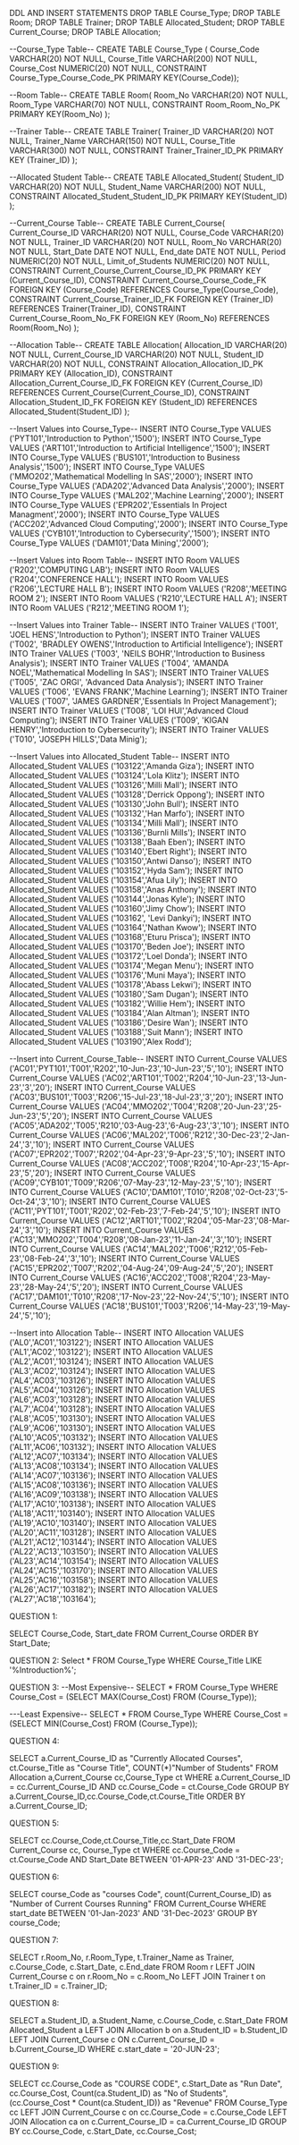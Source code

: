 	


DDL AND INSERT STATEMENTS
DROP TABLE Course_Type;
DROP TABLE Room;
DROP TABLE Trainer;
DROP TABLE Allocated_Student;
DROP TABLE Current_Course;
DROP TABLE Allocation;


--Course_Type Table--
CREATE TABLE Course_Type ( 
	Course_Code  VARCHAR(20) NOT NULL,
	Course_Title VARCHAR(200) NOT NULL,
	Course_Cost NUMERIC(20) NOT NULL,
CONSTRAINT Course_Type_Course_Code_PK PRIMARY KEY(Course_Code));



--Room Table--
CREATE TABLE Room(
    Room_No   VARCHAR(20) NOT NULL,
    Room_Type VARCHAR(70) NOT NULL,
CONSTRAINT Room_Room_No_PK PRIMARY KEY(Room_No)
);



--Trainer Table--
CREATE TABLE Trainer(
    Trainer_ID   VARCHAR(20) NOT NULL,
    Trainer_Name VARCHAR(150) NOT NULL,
    Course_Title VARCHAR(300) NOT NULL,
CONSTRAINT Trainer_Trainer_ID_PK PRIMARY KEY (Trainer_ID)
 );


--Allocated Student Table--
CREATE TABLE Allocated_Student(
    Student_ID VARCHAR(20) NOT NULL,
    Student_Name VARCHAR(200) NOT NULL,
CONSTRAINT Allocated_Student_Student_ID_PK PRIMARY KEY(Student_ID)
);


--Current_Course Table--
CREATE TABLE Current_Course(
    Current_Course_ID VARCHAR(20) NOT NULL,
    Course_Code VARCHAR(20) NOT NULL,
    Trainer_ID VARCHAR(20) NOT NULL,
    Room_No VARCHAR(20) NOT NULL,
    Start_Date DATE NOT NULL,
    End_date DATE NOT NULL,
    Period NUMERIC(20) NOT NULL,
    Limit_of_Students NUMERIC(20) NOT NULL,
CONSTRAINT Current_Course_Current_Course_ID_PK PRIMARY KEY (Current_Course_ID),
CONSTRAINT Current_Course_Course_Code_FK FOREIGN KEY (Course_Code) REFERENCES Course_Type(Course_Code),
CONSTRAINT Current_Course_Trainer_ID_FK FOREIGN KEY (Trainer_ID) REFERENCES Trainer(Trainer_ID),
CONSTRAINT Current_Course_Room_No_FK FOREIGN KEY (Room_No) REFERENCES Room(Room_No)
    );


--Allocation Table--
CREATE TABLE Allocation(
    Allocation_ID VARCHAR(20) NOT NULL,
    Current_Course_ID VARCHAR(20) NOT NULL,
    Student_ID VARCHAR(20) NOT NULL,
CONSTRAINT Allocation_Allocation_ID_PK PRIMARY KEY (Allocation_ID),
CONSTRAINT Allocation_Current_Course_ID_FK FOREIGN KEY (Current_Course_ID) REFERENCES Current_Course(Current_Course_ID),
CONSTRAINT Allocation_Student_ID_FK FOREIGN KEY (Student_ID) REFERENCES Allocated_Student(Student_ID)
    );


--Insert Values into Course_Type--
INSERT INTO Course_Type VALUES ('PYT101','Introduction to Python','1500');
INSERT INTO Course_Type VALUES ('ART101','Introduction to Artificial Intelligence','1500');
INSERT INTO Course_Type VALUES ('BUS101','Introduction to Business Analysis','1500');
INSERT INTO Course_Type VALUES ('MMO202','Mathematical Modelling In SAS','2000');
INSERT INTO Course_Type VALUES ('ADA202','Advanced Data Analysis','2000');
INSERT INTO Course_Type VALUES ('MAL202','Machine Learning','2000');
INSERT INTO Course_Type VALUES ('EPR202','Essentials In Project Managment','2000');
INSERT INTO Course_Type VALUES ('ACC202','Advanced Cloud Computing','2000');
INSERT INTO Course_Type VALUES ('CYB101','Introduction to Cybersecurity','1500');
INSERT INTO Course_Type VALUES ('DAM101','Data Mining','2000');


--Insert Values into Room Table--
INSERT INTO Room VALUES ('R202','COMPUTING LAB');
INSERT INTO Room VALUES ('R204','CONFERENCE HALL');
INSERT INTO Room VALUES ('R206','LECTURE HALL B');
INSERT INTO Room VALUES ('R208','MEETING ROOM 2');
INSERT INTO Room VALUES ('R210','LECTURE HALL A');
INSERT INTO Room VALUES ('R212','MEETING ROOM 1');


--Insert Values into Trainer Table--
INSERT INTO Trainer VALUES ('T001', 'JOEL HENS','Introduction to Python');
INSERT INTO Trainer VALUES ('T002', 'BRADLEY OWENS','Introduction to Artificial Intelligence');
INSERT INTO Trainer VALUES ('T003', 'NEILS BOHR','Introduction to Business Analysis');
INSERT INTO Trainer VALUES ('T004', 'AMANDA NOEL','Mathematical Modelling In SAS');
INSERT INTO Trainer VALUES ('T005', 'ZAC ORGI', 'Advanced Data Analysis');
INSERT INTO Trainer VALUES ('T006', 'EVANS FRANK','Machine Learning');
INSERT INTO Trainer VALUES ('T007', 'JAMES GARDNER','Essentials In Project Management');
INSERT INTO Trainer VALUES ('T008', 'LOI HUI','Advanced Cloud Computing');
INSERT INTO Trainer VALUES ('T009', 'KIGAN HENRY','Introduction to Cybersecurity');
INSERT INTO Trainer VALUES ('T010', 'JOSEPH HILLS','Data Minig');


--Insert Values into Allocated_Student Table--
INSERT INTO Allocated_Student VALUES ('103122','Amanda Giza');
INSERT INTO Allocated_Student VALUES ('103124','Lola Klitz');
INSERT INTO Allocated_Student VALUES ('103126','Milli Mall');
INSERT INTO Allocated_Student VALUES ('103128','Derrick Oppong');
INSERT INTO Allocated_Student VALUES ('103130','John Bull');
INSERT INTO Allocated_Student VALUES ('103132','Han Marfo');
INSERT INTO Allocated_Student VALUES ('103134','Milli Mall');
INSERT INTO Allocated_Student VALUES ('103136','Burnli Mills');
INSERT INTO Allocated_Student VALUES ('103138','Baah Eben');
INSERT INTO Allocated_Student VALUES ('103140','Ebert Right');
INSERT INTO Allocated_Student VALUES ('103150','Antwi Danso');
INSERT INTO Allocated_Student VALUES ('103152','Hyda Sam');
INSERT INTO Allocated_Student VALUES ('103154','Afua Lily');
INSERT INTO Allocated_Student VALUES ('103158','Anas Anthony');
INSERT INTO Allocated_Student VALUES ('103144','Jonas Kyle');
INSERT INTO Allocated_Student VALUES ('103160','Jimy Chow');
INSERT INTO Allocated_Student VALUES ('103162', 'Levi Dankyi');
INSERT INTO Allocated_Student VALUES ('103164','Nathan Kwow');
INSERT INTO Allocated_Student VALUES ('103168','Eturu Prisca');
INSERT INTO Allocated_Student VALUES ('103170','Beden Joe');
INSERT INTO Allocated_Student VALUES ('103172','Loel Donda');
INSERT INTO Allocated_Student VALUES ('103174','Megan Menu');
INSERT INTO Allocated_Student VALUES ('103176','Muni Maya');
INSERT INTO Allocated_Student VALUES ('103178','Abass Lekwi');
INSERT INTO Allocated_Student VALUES ('103180','Sam Dugan');
INSERT INTO Allocated_Student VALUES ('103182','Willie Hem');
INSERT INTO Allocated_Student VALUES ('103184','Alan Altman');
INSERT INTO Allocated_Student VALUES ('103186','Desire Wan');
INSERT INTO Allocated_Student VALUES ('103188','Suit Mann');
INSERT INTO Allocated_Student VALUES ('103190','Alex Rodd');

--Insert into Current_Course_Table--
INSERT INTO Current_Course VALUES ('AC01','PYT101','T001','R202','10-Jun-23','10-Jun-23','5','10');
INSERT INTO Current_Course VALUES ('AC02','ART101','T002','R204','10-Jun-23','13-Jun-23','3','20');
INSERT INTO Current_Course VALUES ('AC03','BUS101','T003','R206','15-Jul-23','18-Jul-23','3','20');
INSERT INTO Current_Course VALUES ('AC04','MMO202','T004','R208','20-Jun-23','25-Jun-23','5','20');
INSERT INTO Current_Course VALUES ('AC05','ADA202','T005','R210','03-Aug-23','6-Aug-23','3','10');
INSERT INTO Current_Course VALUES ('AC06','MAL202','T006','R212','30-Dec-23','2-Jan-24','3','10');
INSERT INTO Current_Course VALUES ('AC07','EPR202','T007','R202','04-Apr-23','9-Apr-23','5','10');
INSERT INTO Current_Course VALUES ('AC08','ACC202','T008','R204','10-Apr-23','15-Apr-23','5','20');
INSERT INTO Current_Course VALUES ('AC09','CYB101','T009','R206','07-May-23','12-May-23','5','10');
INSERT INTO Current_Course VALUES ('AC10','DAM101','T010','R208','02-Oct-23','5-Oct-24','3','10');
INSERT INTO Current_Course VALUES ('AC11','PYT101','T001','R202','02-Feb-23','7-Feb-24','5','10');
INSERT INTO Current_Course VALUES ('AC12','ART101','T002','R204','05-Mar-23','08-Mar-24','3','10');
INSERT INTO Current_Course VALUES ('AC13','MMO202','T004','R208','08-Jan-23','11-Jan-24','3','10');
INSERT INTO Current_Course VALUES ('AC14','MAL202','T006','R212','05-Feb-23','08-Feb-24','3','10');
INSERT INTO Current_Course VALUES ('AC15','EPR202','T007','R202','04-Aug-24','09-Aug-24','5','20');
INSERT INTO Current_Course VALUES ('AC16','ACC202','T008','R204','23-May-23','28-May-24','5','20');
INSERT INTO Current_Course VALUES ('AC17','DAM101','T010','R208','17-Nov-23','22-Nov-24','5','10');
INSERT INTO Current_Course VALUES ('AC18','BUS101','T003','R206','14-May-23','19-May-24','5','10');


--Insert into Allocation Table--
INSERT INTO Allocation VALUES ('AL0','AC01','103122');
INSERT INTO Allocation VALUES ('AL1','AC02','103122');
INSERT INTO Allocation VALUES ('AL2','AC01','103124');
INSERT INTO Allocation VALUES ('AL3','AC02','103124');
INSERT INTO Allocation VALUES ('AL4','AC03','103126');
INSERT INTO Allocation VALUES ('AL5','AC04','103126');
INSERT INTO Allocation VALUES ('AL6','AC03','103128');
INSERT INTO Allocation VALUES ('AL7','AC04','103128');
INSERT INTO Allocation VALUES ('AL8','AC05','103130');
INSERT INTO Allocation VALUES ('AL9','AC06','103130');
INSERT INTO Allocation VALUES ('AL10','AC05','103132');
INSERT INTO Allocation VALUES ('AL11','AC06','103132');
INSERT INTO Allocation VALUES ('AL12','AC07','103134');
INSERT INTO Allocation VALUES ('AL13','AC08','103134');
INSERT INTO Allocation VALUES ('AL14','AC07','103136');
INSERT INTO Allocation VALUES ('AL15','AC08','103136');
INSERT INTO Allocation VALUES ('AL16','AC09','103138');
INSERT INTO Allocation VALUES ('AL17','AC10','103138');
INSERT INTO Allocation VALUES ('AL18','AC11','103140');
INSERT INTO Allocation VALUES ('AL19','AC10','103140');
INSERT INTO Allocation VALUES ('AL20','AC11','103128');
INSERT INTO Allocation VALUES ('AL21','AC12','103144');
INSERT INTO Allocation VALUES ('AL22','AC13','103150');
INSERT INTO Allocation VALUES ('AL23','AC14','103154');
INSERT INTO Allocation VALUES ('AL24','AC15','103170');
INSERT INTO Allocation VALUES ('AL25','AC16','103158');
INSERT INTO Allocation VALUES ('AL26','AC17','103182');
INSERT INTO Allocation VALUES ('AL27','AC18','103164');







QUESTION 1:

SELECT Course_Code, Start_date 
FROM Current_Course 
ORDER BY Start_Date;
 
 



QUESTION 2:
Select * 
FROM Course_Type
WHERE Course_Title LIKE '%Introduction%';

 
























QUESTION 3:
--Most Expensive--
SELECT * FROM Course_Type WHERE Course_Cost = (SELECT MAX(Course_Cost) FROM (Course_Type));

 

---Least Expensive--
SELECT * FROM Course_Type WHERE Course_Cost = (SELECT MIN(Course_Cost) FROM (Course_Type));

 








QUESTION 4:

SELECT a.Current_Course_ID as "Currently Allocated Courses",
ct.Course_Title as "Course Title",
COUNT(*)"Number of Students"
FROM Allocation a,Current_Course cc,Course_Type ct
WHERE a.Current_Course_ID = cc.Current_Course_ID
AND cc.Course_Code = ct.Course_Code
GROUP BY a.Current_Course_ID,cc.Course_Code,ct.Course_Title 
ORDER BY a.Current_Course_ID;

 
 






QUESTION 5:

SELECT cc.Course_Code,ct.Course_Title,cc.Start_Date
FROM Current_Course cc, Course_Type ct
WHERE cc.Course_Code = ct.Course_Code AND Start_Date BETWEEN '01-APR-23' AND '31-DEC-23';

 
 








QUESTION 6:

SELECT course_Code as "courses Code", count(Current_Course_ID) as "Number of Current Courses Running"
FROM Current_Course
WHERE start_date BETWEEN '01-Jan-2023' AND '31-Dec-2023'
GROUP BY course_Code;

 




QUESTION 7:

SELECT r.Room_No, r.Room_Type, t.Trainer_Name as Trainer, c.Course_Code, c.Start_Date, c.End_date
FROM Room r
LEFT JOIN Current_Course c on r.Room_No = c.Room_No
LEFT JOIN Trainer t on t.Trainer_ID = c.Trainer_ID;

 
 






QUESTION 8:

SELECT a.Student_ID, a.Student_Name, c.Course_Code, c.Start_Date
FROM Allocated_Student a
LEFT JOIN Allocation b on a.Student_ID = b.Student_ID
LEFT JOIN Current_Course c ON c.Current_Course_ID = b.Current_Course_ID
WHERE c.start_date = '20-JUN-23';

 














QUESTION 9:

SELECT
cc.Course_Code as "COURSE CODE",
c.Start_Date as "Run Date",
cc.Course_Cost, 
Count(ca.Student_ID) as "No of Students",
(cc.Course_Cost * Count(ca.Student_ID)) as "Revenue"
FROM Course_Type cc
LEFT JOIN Current_Course c on cc.Course_Code = c.Course_Code
LEFT JOIN Allocation ca on c.Current_Course_ID = ca.Current_Course_ID
GROUP BY cc.Course_Code, c.Start_Date, cc.Course_Cost;


 
 
